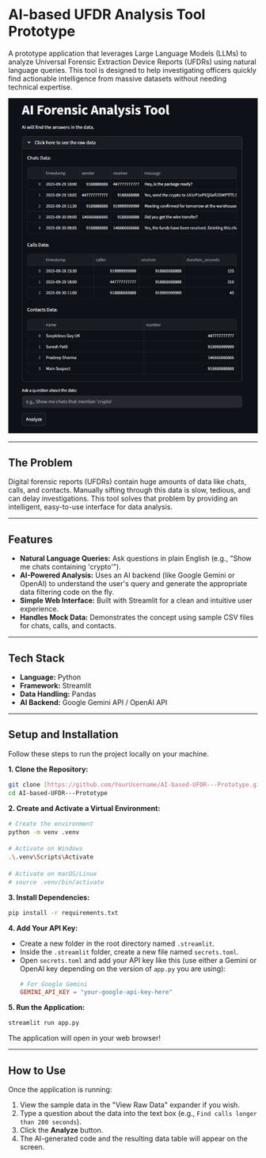 # AI-based UFDR Analysis Tool Prototype 

A prototype application that leverages Large Language Models (LLMs) to analyze Universal Forensic Extraction Device Reports (UFDRs) using natural language queries. This tool is designed to help investigating officers quickly find actionable intelligence from massive datasets without needing technical expertise.

![AI Forensic Analyzer Screenshot](app-screenshot.png)

---

## The Problem

Digital forensic reports (UFDRs) contain huge amounts of data like chats, calls, and contacts. Manually sifting through this data is slow, tedious, and can delay investigations. This tool solves that problem by providing an intelligent, easy-to-use interface for data analysis.

---

## Features

* **Natural Language Queries:** Ask questions in plain English (e.g., "Show me chats containing 'crypto'").
* **AI-Powered Analysis:** Uses an AI backend (like Google Gemini or OpenAI) to understand the user's query and generate the appropriate data filtering code on the fly.
* **Simple Web Interface:** Built with Streamlit for a clean and intuitive user experience.
* **Handles Mock Data:** Demonstrates the concept using sample CSV files for chats, calls, and contacts.

---

## Tech Stack

* **Language:** Python
* **Framework:** Streamlit
* **Data Handling:** Pandas
* **AI Backend:** Google Gemini API / OpenAI API

---

## Setup and Installation

Follow these steps to run the project locally on your machine.

**1. Clone the Repository:**
```bash
git clone [https://github.com/YourUsername/AI-based-UFDR---Prototype.git](https://github.com/YourUsername/AI-based-UFDR---Prototype.git)
cd AI-based-UFDR---Prototype
```
**2. Create and Activate a Virtual Environment:**
```bash
# Create the environment
python -m venv .venv

# Activate on Windows
.\.venv\Scripts\Activate

# Activate on macOS/Linux
# source .venv/bin/activate
```

**3. Install Dependencies:**
```bash
pip install -r requirements.txt
```

**4. Add Your API Key:**
   * Create a new folder in the root directory named `.streamlit`.
   * Inside the `.streamlit` folder, create a new file named `secrets.toml`.
   * Open `secrets.toml` and add your API key like this (use either a Gemini or OpenAI key depending on the version of `app.py` you are using):
     ```toml
     # For Google Gemini
     GEMINI_API_KEY = "your-google-api-key-here"
     ```

**5. Run the Application:**
```bash
streamlit run app.py
```
The application will open in your web browser!

---

## How to Use

Once the application is running:
1.  View the sample data in the "View Raw Data" expander if you wish.
2.  Type a question about the data into the text box (e.g., `Find calls longer than 200 seconds`).
3.  Click the **Analyze** button.
4.  The AI-generated code and the resulting data table will appear on the screen.
